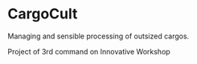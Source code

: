 # CargoCult

Managing and sensible processing of outsized cargos.

Project of 3rd command on Innovative Workshop
